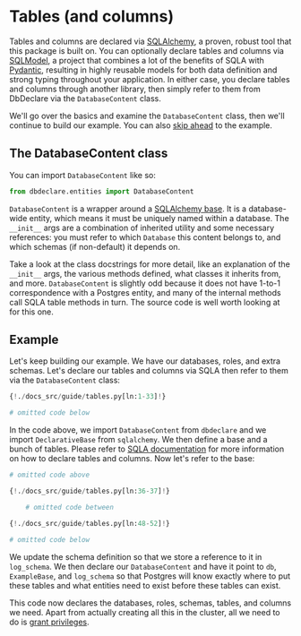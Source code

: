 # Tables (and columns)

Tables and columns are declared via [SQLAlchemy](https://www.sqlalchemy.org/), a proven,
robust tool that this package is built on. You can optionally declare tables and columns
via [SQLModel](https://sqlmodel.tiangolo.com/), a project that combines a lot of the benefits of SQLA with
[Pydantic](https://docs.pydantic.dev/), resulting in highly reusable models for both data definition and strong
typing throughout your application. In either case, you declare tables and columns through
another library, then simply refer to them from DbDeclare via the `DatabaseContent` class.

We'll go over the basics and examine the `DatabaseContent` class, then we'll continue
to build our example. You can also [skip ahead](#example) to the example.

## The DatabaseContent class

You can import `DatabaseContent` like so:

```Python
from dbdeclare.entities import DatabaseContent
```

`DatabaseContent` is a wrapper around a [SQLAlchemy base](https://docs.sqlalchemy.org/en/20/orm/mapping_styles.html#orm-declarative-mapping).
It is a database-wide entity, which means it must be uniquely named within a database.
The `__init__` args are a combination of inherited utility and some necessary references: you
must refer to which `Database` this content belongs to, and which schemas (if non-default) it
depends on.

Take a look at the class docstrings for more detail, like an explanation of the `__init__` args,
the various methods defined, what classes it inherits from, and more. `DatabaseContent` is slightly
odd because it does not have 1-to-1 correspondence with a Postgres entity, and many of the
internal methods call SQLA table methods in turn. The source code is well worth looking at for
this one.

## Example

Let's keep building our example. We have our databases, roles, and extra schemas. Let's declare
our tables and columns via SQLA then refer to them via the `DatabaseContent` class:

```Python
{!./docs_src/guide/tables.py[ln:1-33]!}

# omitted code below
```

In the code above, we import `DatabaseContent` from `dbdeclare` and we import `DeclarativeBase`
from `sqlalchemy`. We then define a base and a bunch of tables. Please refer to
[SQLA documentation](https://docs.sqlalchemy.org/en/20/orm/mapping_styles.html#orm-declarative-mapping) for more information on how to declare tables and columns.
Now let's refer to the base:

```Python hl_lines="9 12"
# omitted code above

{!./docs_src/guide/tables.py[ln:36-37]!}

    # omitted code between

{!./docs_src/guide/tables.py[ln:48-52]!}

# omitted code below
```

We update the schema definition so that we store a reference to it in `log_schema`. We then
declare our `DatabaseContent` and have it point to `db`, `ExampleBase`, and `log_schema` so that
Postgres will know exactly where to put these tables and what entities need to exist before these
tables can exist.

This code now declares the databases, roles, schemas, tables, and columns we need. Apart from
actually creating all this in the cluster, all we need to do is [grant privileges](/guide/grants).